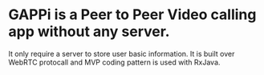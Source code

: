 # GAPPi is a Peer to Peer Video calling app without any server.

It only require a server to store user basic information. It is built over WebRTC protocall and MVP coding pattern is used with RxJava.
